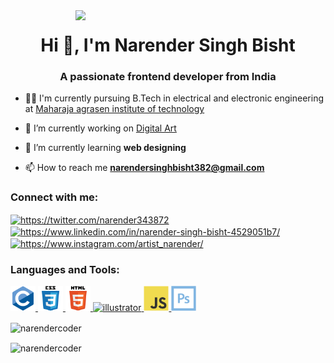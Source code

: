 <img align="right" width="400" src="https://i.pinimg.com/originals/9f/c2/12/9fc2126eec2c0a3876e3f2097af9b983.gif">
<h1 align="center">Hi 👋, I'm Narender Singh Bisht</h1>
<h3 align="center">A passionate frontend developer from India</h3>

- 👨‍💻 I'm currently pursuing B.Tech in electrical and electronic engineering at [Maharaja agrasen institute of technology](https://mait.ac.in/)

- 🔭 I’m currently working on [Digital Art](https://www.instagram.com/artist_narender/)

- 🌱 I’m currently learning **web designing**

- 📫 How to reach me **narendersinghbisht382@gmail.com**

<h3 align="left">Connect with me:</h3>
<p align="left">
<a href="https://twitter.com/https://twitter.com/narender343872" target="blank"><img align="center" src="https://raw.githubusercontent.com/rahuldkjain/github-profile-readme-generator/master/src/images/icons/Social/twitter.svg" alt="https://twitter.com/narender343872" height="30" width="40" /></a>
<a href="https://linkedin.com/in/https://www.linkedin.com/in/narender-singh-bisht-4529051b7/" target="blank"><img align="center" src="https://raw.githubusercontent.com/rahuldkjain/github-profile-readme-generator/master/src/images/icons/Social/linked-in-alt.svg" alt="https://www.linkedin.com/in/narender-singh-bisht-4529051b7/" height="30" width="40" /></a>
<a href="https://instagram.com/https://www.instagram.com/artist_narender/" target="blank"><img align="center" src="https://raw.githubusercontent.com/rahuldkjain/github-profile-readme-generator/master/src/images/icons/Social/instagram.svg" alt="https://www.instagram.com/artist_narender/" height="30" width="40" /></a>
</p>

<h3 align="left">Languages and Tools:</h3>
<p align="left"> <a href="https://www.cprogramming.com/" target="_blank"> <img src="https://raw.githubusercontent.com/devicons/devicon/master/icons/c/c-original.svg" alt="c" width="40" height="40"/> </a> <a href="https://www.w3schools.com/css/" target="_blank"> <img src="https://raw.githubusercontent.com/devicons/devicon/master/icons/css3/css3-original-wordmark.svg" alt="css3" width="40" height="40"/> </a> <a href="https://www.w3.org/html/" target="_blank"> <img src="https://raw.githubusercontent.com/devicons/devicon/master/icons/html5/html5-original-wordmark.svg" alt="html5" width="40" height="40"/> </a> <a href="https://www.adobe.com/in/products/illustrator.html" target="_blank"> <img src="https://www.vectorlogo.zone/logos/adobe_illustrator/adobe_illustrator-icon.svg" alt="illustrator" width="40" height="40"/> </a> <a href="https://developer.mozilla.org/en-US/docs/Web/JavaScript" target="_blank"> <img src="https://raw.githubusercontent.com/devicons/devicon/master/icons/javascript/javascript-original.svg" alt="javascript" width="40" height="40"/> </a> <a href="https://www.photoshop.com/en" target="_blank"> <img src="https://raw.githubusercontent.com/devicons/devicon/master/icons/photoshop/photoshop-line.svg" alt="photoshop" width="40" height="40"/> </a> </p>

<p><img align="center" src="https://github-readme-stats.vercel.app/api/top-langs?username=narendercoder&show_icons=true&locale=en&layout=compact" alt="narendercoder" /></p>

<p><img align="center" src="https://github-readme-streak-stats.herokuapp.com/?user=narendercoder&" alt="narendercoder" /></p>
